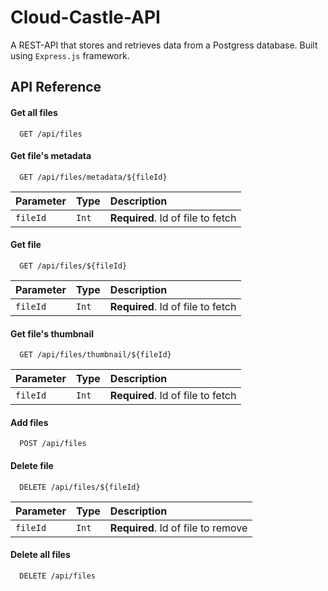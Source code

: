 # Cloud-Castle-API
A REST-API that stores and retrieves data from a Postgress database. Built using `Express.js` framework.


## API Reference

#### Get all files

```http
  GET /api/files
```

#### Get file's metadata

```http
  GET /api/files/metadata/${fileId}
```

| Parameter | Type     | Description                       |
| :-------- | :------- | :-------------------------------- |
| `fileId`      | `Int` | **Required**. Id of file to fetch |


#### Get file 

```http
  GET /api/files/${fileId}
```

| Parameter | Type     | Description                       |
| :-------- | :------- | :-------------------------------- |
| `fileId`      | `Int` | **Required**. Id of file to fetch |

#### Get file's thumbnail 

```http
  GET /api/files/thumbnail/${fileId}
```

| Parameter | Type     | Description                       |
| :-------- | :------- | :-------------------------------- |
| `fileId`      | `Int` | **Required**. Id of file to fetch |

#### Add files  

```http
  POST /api/files
```
#### Delete file 

```http
  DELETE /api/files/${fileId}
```

| Parameter | Type     | Description                       |
| :-------- | :------- | :-------------------------------- |
| `fileId`      | `Int` | **Required**. Id of file to remove |

#### Delete all files 

```http
  DELETE /api/files
```
